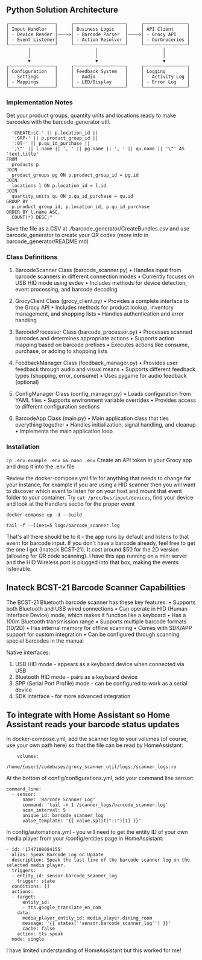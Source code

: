 ## Python Solution Architecture
```
┌─────────────────┐     ┌───────────────────┐     ┌────────────────┐
│ Input Handler   │     │ Business Logic    │     │ API Client     │
│ - Device Reader │────>│ - Barcode Parser  │────>│ - Grocy API    │
│ - Event Listener│     │ - Action Resolver │     │ - OurGroceries │
└─────────────────┘     └───────────────────┘     └────────────────┘
        │                        │                        │
        │                        │                        │
        ▼                        ▼                        ▼
┌─────────────────┐     ┌───────────────────┐     ┌────────────────┐
│ Configuration   │     │ Feedback System   │     │ Logging        │
│ - Settings      │     │ - Audio           │     │ - Activity Log │
│ - Mappings      │     │ - LED/Display     │     │ - Error Log    │
└─────────────────┘     └───────────────────┘     └────────────────┘

```
### Implementation Notes

Get your product groups, quantity units and locations ready to make barcodes with the barcode_generator util.

```sqlite3 ~/codebases/grocy/config/data/grocy.db "SELECT 
  'CREATE:LC-' || p.location_id || 
  ':GRP-' || p.product_group_id || 
  ':QT-' || p.qu_id_purchase || 
  ',\"' || l.name || ', ' || pg.name || ', ' || qu.name || '\"' AS 'text,title'
FROM 
  products p
JOIN 
  product_groups pg ON p.product_group_id = pg.id
JOIN 
  locations l ON p.location_id = l.id
JOIN 
  quantity_units qu ON p.qu_id_purchase = qu.id
GROUP BY 
  p.product_group_id, p.location_id, p.qu_id_purchase
ORDER BY l.name ASC,
  COUNT(*) DESC;"
```
Save the file as a CSV at ./barcode_generator/CreateBundles.csv and use barcode_generator to create your QR codes (more info in barcode_generator/README.md)


### Class Definitions

1. BarcodeScanner Class (barcode_scanner.py)
   • Handles input from barcode scanners in different connection modes
   • Currently focuses on USB HID mode using evdev
   • Includes methods for device detection, event processing, and barcode decoding

2. GrocyClient Class (grocy_client.py)
   • Provides a complete interface to the Grocy API
   • Includes methods for product lookup, inventory management, and shopping lists
   • Handles authentication and error handling

3. BarcodeProcessor Class (barcode_processor.py)
   • Processes scanned barcodes and determines appropriate actions
   • Supports action mapping based on barcode prefixes
   • Executes actions like consume, purchase, or adding to shopping lists

4. FeedbackManager Class (feedback_manager.py)
   • Provides user feedback through audio and visual means
   • Supports different feedback types (shopping, error, consume)
   • Uses pygame for audio feedback (optional)

5. ConfigManager Class (config_manager.py)
   • Loads configuration from YAML files
   • Supports environment variable overrides
   • Provides access to different configuration sections

6. BarcodeApp Class (main.py)
   • Main application class that ties everything together
   • Handles initialization, signal handling, and cleanup
   • Implements the main application loop


### Installation
`cp .env.example .env && nano .env`
Create an API token in your Grocy app and drop it into the .env file

Review the docker-compose.yml file for anything that needs to change for your instance, for example if you are using a HID scanner then you will want to discover which event to listen for on your host and mount that event folder to your container. Try `cat /proc/bus/input/devices`, find your device and look at the Handlers sectio for the proper event

`docker-compose up -d --build`

`tail -f --lines=5 logs/barcode_scanner.log`

That's all there should be to it - the app runs by default and listens to that event for barcode input. If you don't have a barcode already, feel free to get the one I got (Inateck BCST-21). It cost around $50 for the 2D version (allowing for QR code scanning). I have this app running on a mini server and the HID Wireless port is plugged into that box, making the events listenable.


## Inateck BCST-21 Barcode Scanner Capabilities

The BCST-21 Bluetooth barcode scanner has these key features:
• Supports both Bluetooth and USB wired connections
• Can operate in HID (Human Interface Device) mode, which makes it function like a keyboard
• Has a 100m Bluetooth transmission range
• Supports multiple barcode formats (1D/2D)
• Has internal memory for offline scanning
• Comes with SDK/APP support for custom integration
• Can be configured through scanning special barcodes in the manual

Native interfaces:
1. USB HID mode - appears as a keyboard device when connected via USB
2. Bluetooth HID mode - pairs as a keyboard device
3. SPP (Serial Port Profile) mode - can be configured to work as a serial device
4. SDK interface - for more advanced integration


## To integrate with Home Assistant so Home Assistant reads your barcode status updates


In docker-compose.yml, add the scanner log to your volumes (of course, use your own path here) so that the file can be read by HomeAssistant:
```
    volumes:
      - /home/{user}/codebases/grocy_scanner_util/logs:/scanner_logs:ro
```


At the bottom of config/configurations.yml, add your command line sensor:
```
command_line:
  - sensor:
      name: 'Barcode Scanner Log'
      command: 'tail -n 1 /scanner_logs/barcode_scanner.log'
      scan_interval: 5
      unique_id: barcode_scanner_log
      value_template: '{{ value.split("::")[1] }}'
```


In config/automations.yml - you will need to get the entity ID of your own media player from your /config/entities page in HomeAssistant:
```
- id: '1747108084155'
  alias: Speak Barcode Log on Update
  description: Speak the last line of the barcode scanner log on the selected media player.
  triggers:
  - entity_id: sensor.barcode_scanner_log
    trigger: state
  conditions: []
  actions:
  - target:
      entity_id:
      - tts.google_translate_en_com
    data:
      media_player_entity_id: media_player.dining_room
      message: '{{ states(''sensor.barcode_scanner_log'') }}'
      cache: false
    action: tts.speak
  mode: single
```

I have limited understanding of HomeAssistant but this worked for me!